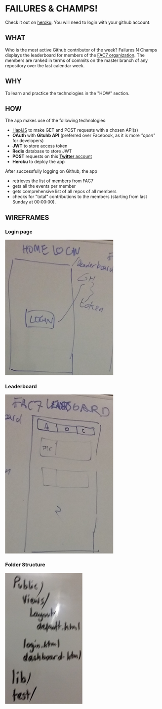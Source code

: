 # FAILURES & CHAMPS!
Check it out on [heroku](https://failuresandchamps.herokuapp.com/). You will need to login with your github account.
## WHAT
Who is the most active Github contributor of the week? Failures N Champs displays the leaderboard for members of the [FAC7 organization](https://github.com/FAC7/). The members are ranked in terms of commits on the master branch of any repository over the last calendar week.
## WHY
To learn and practice the technologies in the "HOW" section.

## HOW
The app makes use of the following technologies:
* [HapiJS](https://hapijs.com) to make GET and POST requests with a chosen API(s)
* **OAuth** with **Gituhb API** (preferred over Facebook, as it is more *"open"* for developers)
* **JWT** to store access token
* **Redis** database to store JWT
* **POST** requests on this [**Twitter** account](https://twitter.com/FailuresNChamps)
* **Heroku** to deploy the app

After successfully logging on Github, the app
* retrieves the list of members from FAC7
* gets all the events per member
* gets comprehensive list of all repos of all members
* checks for "total" contributions to the members (starting from last Sunday at 00:00:00).

## WIREFRAMES
### Login page
![login](public/img/readme/login.jpg)
### Leaderboard
![leaderboard](public/img/readme/leaderboard.jpg)

### Folder Structure
![folder_structure](public/img/readme/folder_structure.jpg)
